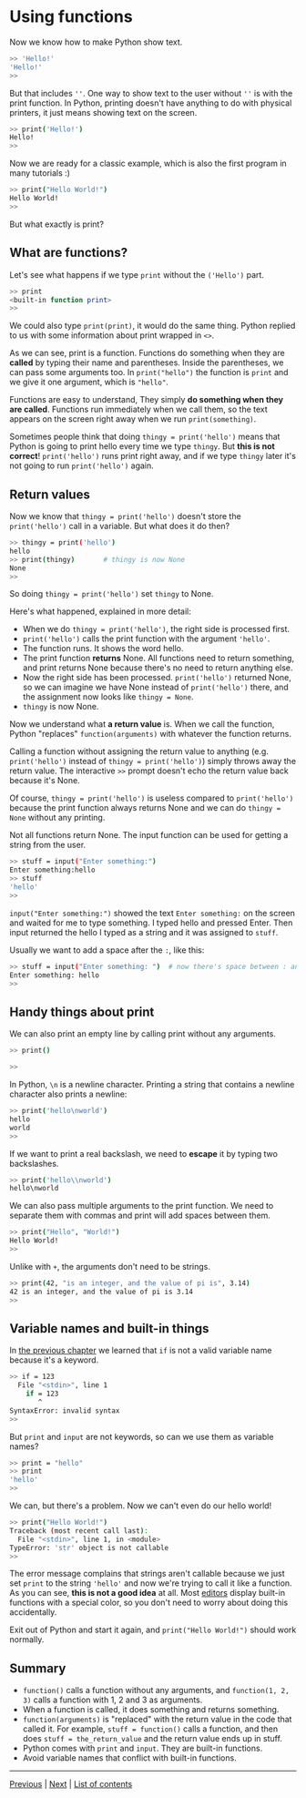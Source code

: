 # Using functions

Now we know how to make Python show text.

```bash
>> 'Hello!'
'Hello!'
>>
```

But that includes `''`. One way to show text to the user without `''`
is with the print function. In Python, printing doesn't have anything
to do with physical printers, it just means showing text on the screen.

```bash
>> print('Hello!')
Hello!
>>
```

Now we are ready for a classic example, which is also the first program
in many tutorials :)

```bash
>> print("Hello World!")
Hello World!
>>
```

But what exactly is print?

## What are functions?

Let's see what happens if we type `print` without the `('Hello')` part.

```bash
>> print
<built-in function print>
>>
```

We could also type `print(print)`, it would do the same thing. Python
replied to us with some information about print wrapped in `<>`.

As we can see, print is a function. Functions do something when they are
**called** by typing their name and parentheses. Inside the
parentheses, we can pass some arguments too. In `print("hello")` the
function is `print` and we give it one argument, which is `"hello"`.

Functions are easy to understand, They simply **do something when they
are called**. Functions run immediately when we call them, so the
text appears on the screen right away when we run `print(something)`.

Sometimes people think that doing `thingy = print('hello')` means that
Python is going to print hello every time we type `thingy`. But **this
is not correct**! `print('hello')` runs print right away, and if we
type `thingy` later it's not going to run `print('hello')` again.

## Return values

Now we know that `thingy = print('hello')` doesn't store the
`print('hello')` call in a variable. But what does it do then?

```bash
>> thingy = print('hello')
hello
>> print(thingy)       # thingy is now None
None
>>
```

So doing `thingy = print('hello')` set `thingy` to None.

Here's what happened, explained in more detail:

- When we do `thingy = print('hello')`, the right side is processed
    first.
- `print('hello')` calls the print function with the argument
    `'hello'`.
- The function runs. It shows the word hello.
- The print function **returns** None. All functions need to return
    something, and print returns None because there's no need to return
    anything else.
- Now the right side has been processed. `print('hello')` returned
    None, so we can imagine we have None instead of `print('hello')`
    there, and the assignment now looks like `thingy = None`.
- `thingy` is now None.

Now we understand what **a return value** is. When we call the
function, Python "replaces" `function(arguments)` with whatever the
function returns.

Calling a function without assigning the return value to anything (e.g.
`print('hello')` instead of `thingy = print('hello')`) simply throws away
the return value. The interactive `>>` prompt doesn't echo the return
value back because it's None.

Of course, `thingy = print('hello')` is useless compared to `print('hello')`
because the print function always returns None and we can do `thingy = None`
without any printing.

Not all functions return None. The input function can be used for
getting a string from the user.

```bash
>> stuff = input("Enter something:")
Enter something:hello
>> stuff
'hello'
>>
```

`input("Enter something:")` showed the text `Enter something:` on the
screen and waited for me to type something. I typed hello and pressed
Enter. Then input returned the hello I typed as a string and it was
assigned to `stuff`.

Usually we want to add a space after the `:`, like this:

```bash
>> stuff = input("Enter something: ")  # now there's space between : and where i type
Enter something: hello
>>
```

## Handy things about print

We can also print an empty line by calling print without any
arguments.

```bash
>> print()

>>
```

In Python, `\n` is a newline character. Printing a string that contains
a newline character also prints a newline:

```bash
>> print('hello\nworld')
hello
world
>>
```

If we want to print a real backslash, we need to **escape** it by typing
two backslashes.

```bash
>> print('hello\\nworld')
hello\nworld
```
    
We can also pass multiple arguments to the print function. We need to
separate them with commas and print will add spaces between them.

```bash
>> print("Hello", "World!")
Hello World!
>>
```

Unlike with `+`, the arguments don't need to be strings.

```bash
>> print(42, "is an integer, and the value of pi is", 3.14)
42 is an integer, and the value of pi is 3.14
>>
```

## Variable names and built-in things

In [the previous chapter](variables.md) we learned that `if` is not a
valid variable name because it's a keyword.

```bash
>> if = 123
  File "<stdin>", line 1
    if = 123
       ^
SyntaxError: invalid syntax
>>
```

But `print` and `input` are not keywords, so can we use them as
variable names?

```bash
>> print = "hello"
>> print
'hello'
>>
```

We can, but there's a problem. Now we can't even do our hello world!

```bash
>> print("Hello World!")
Traceback (most recent call last):
  File "<stdin>", line 1, in <module>
TypeError: 'str' object is not callable
>>
```

The error message complains that strings aren't callable because we just
set `print` to the string `'hello'` and now we're trying to call it like
a function. As you can see, **this is not a good idea** at all. Most
[editors](editor-setup.md) display built-in functions with a special
color, so you don't need to worry about doing this accidentally.

Exit out of Python and start it again, and `print("Hello World!")`
should work normally.

## Summary

- `function()` calls a function without any arguments, and
    `function(1, 2, 3)` calls a function with 1, 2 and 3 as arguments.
- When a function is called, it does something and returns something.
- `function(arguments)` is "replaced" with the return value in the code
    that called it. For example, `stuff = function()` calls a function,
    and then does `stuff = the_return_value` and the return value ends
    up in stuff.
- Python comes with `print` and `input`. They are built-in functions.
- Avoid variable names that conflict with built-in functions.

***

[Previous](variables.md) | [Next](ifelse.md) |
[List of contents](../README.md#dasar)